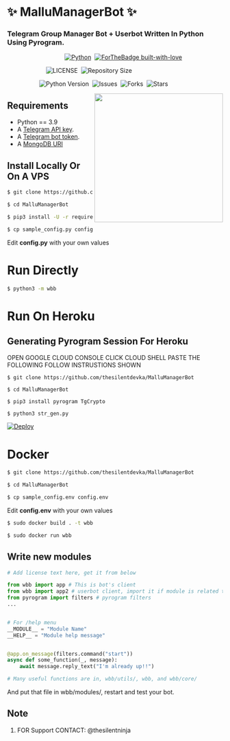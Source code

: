 # ✨ MalluManagerBot ✨
### Telegram Group Manager Bot + Userbot Written In Python Using Pyrogram.


&nbsp;&nbsp;&nbsp;&nbsp;&nbsp;&nbsp;&nbsp;&nbsp;&nbsp;&nbsp;&nbsp;&nbsp;&nbsp;&nbsp;&nbsp;&nbsp;&nbsp;&nbsp;&nbsp;&nbsp;&nbsp;&nbsp;&nbsp;&nbsp;&nbsp;&nbsp;&nbsp;&nbsp;&nbsp;&nbsp;&nbsp;&nbsp;&nbsp;&nbsp;[![Python](http://forthebadge.com/images/badges/made-with-python.svg)](https://python.org)&nbsp;
[![ForTheBadge built-with-love](http://ForTheBadge.com/images/badges/built-with-love.svg)](https://GitHub.com/thesilentdevka/)


&nbsp;&nbsp;&nbsp;&nbsp;&nbsp;&nbsp;&nbsp;&nbsp;&nbsp;&nbsp;&nbsp;&nbsp;&nbsp;&nbsp;&nbsp;&nbsp;&nbsp;&nbsp;&nbsp;&nbsp;&nbsp;&nbsp;&nbsp;![LICENSE](https://img.shields.io/github/license/thesilentdevka/MalluManagerBot?style=for-the-badge&logo=appveyor)&nbsp;
![Repository Size](https://img.shields.io/github/repo-size/thesilentdevka/MalluManagerBot?style=for-the-badge&logo=appveyor)


&nbsp;&nbsp;&nbsp;&nbsp;&nbsp;&nbsp;&nbsp;&nbsp;&nbsp;&nbsp;&nbsp;&nbsp;&nbsp;&nbsp;&nbsp;&nbsp;&nbsp;&nbsp;&nbsp;![Python Version](https://img.shields.io/badge/python-3.8-green?style=for-the-badge&logo=appveyor)&nbsp;
![Issues](https://img.shields.io/github/issues/thesilentdevka/MalluManagerBot?style=for-the-badge&logo=appveyor)&nbsp;
![Forks](https://img.shields.io/github/forks/thesilentdevka/MalluManagerBot?style=for-the-badge&logo=appveyor)&nbsp;
![Stars](https://img.shields.io/github/stars/thesilentdevka/MalluManagerBot?style=for-the-badge&logo=appveyor)



<img src="https://static2.aniimg.com/upload/20170515/414/c/d/7/cd7EEF.jpg" width="300" align="right">


## Requirements

- Python == 3.9
- A [Telegram API key](https://docs.pyrogram.org/intro/setup#api-keys).
- A [Telegram bot token](https://t.me/botfather).
- A [MongoDB URI](https://telegra.ph/How-To-get-Mongodb-URI-04-06)


## Install Locally Or On A VPS

```sh
$ git clone https://github.com/thesilentdevka/MalluManagerBot

$ cd MalluManagerBot

$ pip3 install -U -r requirements.txt

$ cp sample_config.py config.py
```
Edit **config.py** with your own values

# Run Directly
```sh
$ python3 -m wbb
```

# Run On Heroku

## Generating Pyrogram Session For Heroku

OPEN GOOGLE CLOUD CONSOLE
CLICK CLOUD SHELL
PASTE THE FOLLOWING 
FOLLOW INSTRUSTIONS SHOWN

```
$ git clone https://github.com/thesilentdevka/MalluManagerBot

$ cd MalluManagerBot

$ pip3 install pyrogram TgCrypto

$ python3 str_gen.py
```

[![Deploy](https://www.herokucdn.com/deploy/button.png)](https://heroku.com/deploy?template=https://github.com/thesilentdevka/MalluManagerBot)


# Docker

```sh
$ git clone https://github.com/thesilentdevka/MalluManagerBot

$ cd MalluManagerBot

$ cp sample_config.env config.env
```
Edit **config.env** with your own values

```sh
$ sudo docker build . -t wbb

$ sudo docker run wbb
```

## Write new modules

```py
# Add license text here, get it from below

from wbb import app # This is bot's client
from wbb import app2 # userbot client, import it if module is related to userbot
from pyrogram import filters # pyrogram filters
...


# For /help menu
__MODULE__ = "Module Name"
__HELP__ = "Module help message"


@app.on_message(filters.command("start"))
async def some_function(_, message):
    await message.reply_text("I'm already up!!")

# Many useful functions are in, wbb/utils/, wbb, and wbb/core/
```

And put that file in wbb/modules/, restart and test your bot.

## Note

1. FOR Support CONTACT: @thesilentninja
